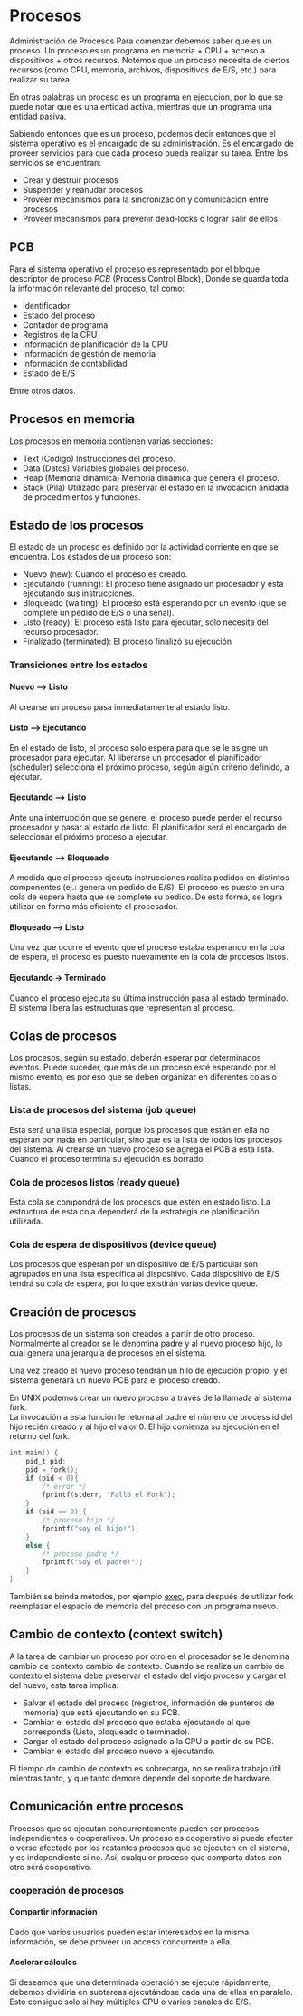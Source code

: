 # Procesos

Administración de Procesos Para comenzar debemos saber que es un proceso. Un proceso es un programa en memoria + CPU + acceso a dispositivos + otros recursos. Notemos que un proceso necesita de ciertos recursos (como CPU, memoria, archivos, dispositivos de E/S, etc.) para realizar su tarea.  

En otras palabras un proceso es un programa en ejecución, por lo que se puede notar que es una entidad activa, mientras que un programa una entidad pasiva.  

Sabiendo entonces que es un proceso, podemos decir entonces que el sistema operativo es el encargado de su administración. Es el encargado de proveer servicios para que cada proceso pueda realizar su tarea. Entre los servicios se encuentran:

- Crear y destruir procesos
- Suspender y reanudar procesos
- Proveer mecanismos para la sincronización y comunicación entre procesos
- Proveer mecanismos para prevenir dead-locks o lograr salir de ellos

## PCB

Para el sistema operativo el proceso es representado por el bloque descriptor de proceso *PCB* (Process Control Block), Donde se guarda toda la información relevante del proceso, tal como:

- identificador
- Estado del proceso
- Contador de programa
- Registros de la CPU
- Información de planificación de la CPU
- Información de gestión de memoria
- Información de contabilidad
- Estado de E/S

Entre otros datos.

## Procesos en memoria

Los procesos en memoria contienen varias secciones:

- Text (Código) Instrucciones del proceso.
- Data (Datos) Variables globales del proceso.
- Heap (Memoria dinámica) Memoria dinámica que genera el proceso.
- Stack (Pila) Utilizado para preservar el estado en la invocación anidada de procedimientos y funciones.

## Estado de los procesos

El estado de un proceso es definido por la actividad corriente en que se encuentra. Los estados de un proceso son:

- Nuevo (new): Cuando el proceso es creado.
- Ejecutando (running): El proceso tiene asignado un procesador y está ejecutando sus instrucciones.
- Bloqueado (waiting): El proceso está esperando por un evento (que se complete un pedido de E/S o una señal).
- Listo (ready): El proceso está listo para ejecutar, solo necesita del recurso procesador.
- Finalizado (terminated): El proceso finalizó su ejecución

### Transiciones entre los estados

#### Nuevo –> Listo

Al crearse un proceso pasa inmediatamente al estado listo.

#### Listo –> Ejecutando

En el estado de listo, el proceso solo espera para que se le asigne un procesador para ejecutar. Al liberarse un procesador el planificador (scheduler) selecciona el próximo proceso, según algún criterio definido, a ejecutar.

#### Ejecutando –> Listo

Ante una interrupción que se genere, el proceso puede perder el recurso procesador y pasar al estado de listo. El planificador será el encargado de seleccionar el próximo proceso a ejecutar.

#### Ejecutando –> Bloqueado

A medida que el proceso ejecuta instrucciones realiza pedidos en distintos componentes (ej.: genera un pedido de E/S). El proceso es puesto en una cola de espera hasta que se complete su pedido. De esta forma, se logra utilizar en forma más eficiente el procesador.

#### Bloqueado –> Listo

Una vez que ocurre el evento que el proceso estaba esperando en la cola de espera, el proceso es puesto nuevamente en la cola de procesos listos.

#### Ejecutando -> Terminado

Cuando el proceso ejecuta su última instrucción pasa al estado terminado. El sistema libera las estructuras que representan al proceso.

## Colas de procesos

Los procesos, según su estado, deberán esperar por determinados eventos. Puede suceder, que más de un proceso esté esperando por el mismo evento, es por eso que se deben organizar en diferentes colas o listas.

### Lista de procesos del sistema (job queue)

Esta será una lista especial, porque los procesos que están en ella no esperan por nada en particular, sino que es la lista de todos los procesos del sistema. Al crearse un nuevo proceso se agrega el PCB a esta lista. Cuando el proceso termina su ejecución es borrado.

### Cola de procesos listos (ready queue)

Esta cola se compondrá de los procesos que estén en estado listo. La estructura de esta cola dependerá de la estrategia de planificación utilizada.

### Cola de espera de dispositivos (device queue)

Los procesos que esperan por un dispositivo de E/S particular son agrupados en una lista específica al dispositivo. Cada dispositivo de E/S tendrá su cola de espera, por lo que existirán varias device queue.

## Creación de procesos

Los procesos de un sistema son creados a partir de otro proceso. Normalmente al creador se le denomina padre y al nuevo proceso hijo, lo cual genera una jerarquía de procesos en el sistema.

Una vez creado el nuevo proceso tendrán un hilo de ejecución propio, y el sistema generará un nuevo PCB para el proceso creado.

En UNIX podemos crear un nuevo proceso a través de la llamada al sistema fork.  
La invocación a esta función le retorna al padre el número de process id del hijo recién creado y al hijo el valor 0. El hijo comienza su ejecución en el retorno del fork.  

```c
int main() {
    pid_t pid;
    pid = fork();
    if (pid < 0){
        /* error */
        fprintf(stderr, "Falló el Fork");
    }
    if (pid == 0) {
        /* proceso hijo */
        fprintf("soy el hijo!");
    }
    else {
        /* proceso padre */
        fprintf("soy el padre!");
    }  
}
```

También se brinda métodos, por ejemplo [exec](http://man7.org/linux/man-pages/man3/exec.3.html), para después de utilizar fork reemplazar el espacio de memoria del proceso con un programa nuevo.

## Cambio de contexto (context switch)

A la tarea de cambiar un proceso por otro en el procesador se le denomina cambio de contexto cambio de contexto. Cuando se realiza un cambio de contexto el sistema debe preservar el estado del viejo proceso y cargar el del nuevo, esta tarea implica:

- Salvar el estado del proceso (registros, información de punteros de memoria) que está ejecutando en su PCB.
- Cambiar el estado del proceso que estaba ejecutando al que corresponda (Listo, bloqueado o terminado).
- Cargar el estado del proceso asignado a la CPU a partir de su PCB.
- Cambiar el estado del proceso nuevo a ejecutando.

El tiempo de cambio de contexto es sobrecarga, no se realiza trabajo útil mientras tanto, y que tanto demore depende del soporte de hardware.

## Comunicación entre procesos

Procesos que se ejecutan concurrentemente pueden ser procesos independientes o cooperativos. Un proceso es cooperativo si puede afectar o verse afectado por los restantes procesos que se ejecuten en el sistema, y es independiente si no. Así, cualquier proceso que comparta datos con otro será cooperativo.

### cooperación de procesos

#### Compartir información

Dado que varios usuarios pueden estar interesados en la misma información, se debe proveer un acceso concurrente a ella.

#### Acelerar cálculos

Si deseamos que una determinada operación se ejecute rápidamente, debemos dividirla en subtareas ejecutándose cada una de ellas en paralelo. Esto consigue solo si hay múltiples CPU o varios canales de E/S.